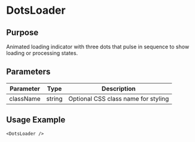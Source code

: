 # DotsLoader

## Purpose

Animated loading indicator with three dots that pulse in sequence to show loading or processing states.

## Parameters

| Parameter | Type   | Description                         |
| --------- | ------ | ----------------------------------- |
| className | string | Optional CSS class name for styling |

## Usage Example

```tsx
<DotsLoader />
```
